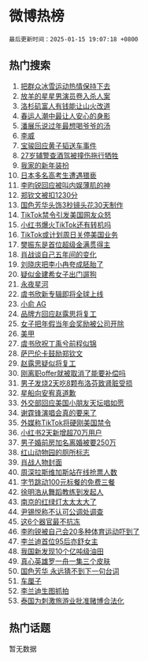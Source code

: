 # 微博热榜

`最后更新时间：2025-01-15 19:07:18 +0800`

## 热门搜索

1. [把群众冰雪运动热情保持下去](https://m.weibo.cn/search?containerid=100103type%3D1%26t%3D10%26q%3D%23%E6%8A%8A%E7%BE%A4%E4%BC%97%E5%86%B0%E9%9B%AA%E8%BF%90%E5%8A%A8%E7%83%AD%E6%83%85%E4%BF%9D%E6%8C%81%E4%B8%8B%E5%8E%BB%23&stream_entry_id=51&isnewpage=1&extparam=seat%3D1%26c_type%3D51%26filter_type%3Drealtimehot%26q%3D%2523%25E6%258A%258A%25E7%25BE%25A4%25E4%25BC%2597%25E5%2586%25B0%25E9%259B%25AA%25E8%25BF%2590%25E5%258A%25A8%25E7%2583%25AD%25E6%2583%2585%25E4%25BF%259D%25E6%258C%2581%25E4%25B8%258B%25E5%258E%25BB%2523%26dgr%3D0%26stream_entry_id%3D51%26pos%3D0%26cate%3D10103%26display_time%3D1736939236%26pre_seqid%3D17369392366450120148447)
1. [放羊的星星男演员卷入杀人案](https://m.weibo.cn/search?containerid=100103type%3D1%26t%3D10%26q%3D%23%E6%94%BE%E7%BE%8A%E7%9A%84%E6%98%9F%E6%98%9F%E7%94%B7%E6%BC%94%E5%91%98%E5%8D%B7%E5%85%A5%E6%9D%80%E4%BA%BA%E6%A1%88%23&stream_entry_id=31&isnewpage=1&extparam=seat%3D1%26flag%3D1%26c_type%3D31%26lcate%3D5001%26cate%3D5001%26pos%3D0%26realpos%3D1%26stream_entry_id%3D31%26dgr%3D0%26q%3D%2523%25E6%2594%25BE%25E7%25BE%258A%25E7%259A%2584%25E6%2598%259F%25E6%2598%259F%25E7%2594%25B7%25E6%25BC%2594%25E5%2591%2598%25E5%258D%25B7%25E5%2585%25A5%25E6%259D%2580%25E4%25BA%25BA%25E6%25A1%2588%2523%26band_rank%3D1%26filter_type%3Drealtimehot%26display_time%3D1736939236%26pre_seqid%3D17369392366450120148447)
1. [洛杉矶富人有钱能让山火改道](https://m.weibo.cn/search?containerid=100103type%3D1%26t%3D10%26q%3D%23%E6%B4%9B%E6%9D%89%E7%9F%B6%E5%AF%8C%E4%BA%BA%E6%9C%89%E9%92%B1%E8%83%BD%E8%AE%A9%E5%B1%B1%E7%81%AB%E6%94%B9%E9%81%93%23&stream_entry_id=31&isnewpage=1&extparam=seat%3D1%26flag%3D2%26c_type%3D31%26lcate%3D5001%26cate%3D5001%26pos%3D1%26realpos%3D2%26stream_entry_id%3D31%26dgr%3D0%26q%3D%2523%25E6%25B4%259B%25E6%259D%2589%25E7%259F%25B6%25E5%25AF%258C%25E4%25BA%25BA%25E6%259C%2589%25E9%2592%25B1%25E8%2583%25BD%25E8%25AE%25A9%25E5%25B1%25B1%25E7%2581%25AB%25E6%2594%25B9%25E9%2581%2593%2523%26band_rank%3D2%26filter_type%3Drealtimehot%26display_time%3D1736939236%26pre_seqid%3D17369392366450120148447)
1. [春运人潮中最让人安心的身影](https://m.weibo.cn/search?containerid=100103type%3D1%26t%3D10%26q%3D%23%E6%98%A5%E8%BF%90%E4%BA%BA%E6%BD%AE%E4%B8%AD%E6%9C%80%E8%AE%A9%E4%BA%BA%E5%AE%89%E5%BF%83%E7%9A%84%E8%BA%AB%E5%BD%B1%23&stream_entry_id=31&isnewpage=1&extparam=seat%3D1%26flag%3D0%26c_type%3D31%26lcate%3D5001%26cate%3D5001%26pos%3D2%26realpos%3D3%26stream_entry_id%3D31%26dgr%3D0%26q%3D%2523%25E6%2598%25A5%25E8%25BF%2590%25E4%25BA%25BA%25E6%25BD%25AE%25E4%25B8%25AD%25E6%259C%2580%25E8%25AE%25A9%25E4%25BA%25BA%25E5%25AE%2589%25E5%25BF%2583%25E7%259A%2584%25E8%25BA%25AB%25E5%25BD%25B1%2523%26band_rank%3D3%26filter_type%3Drealtimehot%26display_time%3D1736939236%26pre_seqid%3D17369392366450120148447)
1. [潘展乐说过年最想喝爷爷的汤](https://m.weibo.cn/search?containerid=100103type%3D1%26t%3D10%26q%3D%23%E6%BD%98%E5%B1%95%E4%B9%90%E8%AF%B4%E8%BF%87%E5%B9%B4%E6%9C%80%E6%83%B3%E5%96%9D%E7%88%B7%E7%88%B7%E7%9A%84%E6%B1%A4%23&stream_entry_id=31&isnewpage=1&extparam=seat%3D1%26filter_type%3Drealtimehot%26c_type%3D31%26lcate%3D5001%26cate%3D5001%26pos%3D3%26q%3D%2523%25E6%25BD%2598%25E5%25B1%2595%25E4%25B9%2590%25E8%25AF%25B4%25E8%25BF%2587%25E5%25B9%25B4%25E6%259C%2580%25E6%2583%25B3%25E5%2596%259D%25E7%2588%25B7%25E7%2588%25B7%25E7%259A%2584%25E6%25B1%25A4%2523%26stream_entry_id%3D31%26dgr%3D0%26adid%3D272763%26band_rank%3D4%26is_ad_pos%3D1%26display_time%3D1736939236%26pre_seqid%3D17369392366450120148447)
1. [李威](https://m.weibo.cn/search?containerid=100103type%3D1%26t%3D10%26q%3D%E6%9D%8E%E5%A8%81&stream_entry_id=31&isnewpage=1&extparam=seat%3D1%26flag%3D1%26c_type%3D31%26lcate%3D5001%26cate%3D5001%26pos%3D4%26realpos%3D4%26stream_entry_id%3D31%26dgr%3D0%26q%3D%25E6%259D%258E%25E5%25A8%2581%26band_rank%3D4%26filter_type%3Drealtimehot%26display_time%3D1736939236%26pre_seqid%3D17369392366450120148447)
1. [宝骏回应黄子韬送车事件](https://m.weibo.cn/search?containerid=100103type%3D1%26t%3D10%26q%3D%23%E5%AE%9D%E9%AA%8F%E5%9B%9E%E5%BA%94%E9%BB%84%E5%AD%90%E9%9F%AC%E9%80%81%E8%BD%A6%E4%BA%8B%E4%BB%B6%23&stream_entry_id=31&isnewpage=1&extparam=seat%3D1%26flag%3D1%26c_type%3D31%26lcate%3D5001%26cate%3D5001%26pos%3D5%26realpos%3D5%26stream_entry_id%3D31%26dgr%3D0%26q%3D%2523%25E5%25AE%259D%25E9%25AA%258F%25E5%259B%259E%25E5%25BA%2594%25E9%25BB%2584%25E5%25AD%2590%25E9%259F%25AC%25E9%2580%2581%25E8%25BD%25A6%25E4%25BA%258B%25E4%25BB%25B6%2523%26band_rank%3D5%26filter_type%3Drealtimehot%26display_time%3D1736939236%26pre_seqid%3D17369392366450120148447)
1. [27岁辅警查酒驾被撞伤拖行牺牲](https://m.weibo.cn/search?containerid=100103type%3D1%26t%3D10%26q%3D%2327%E5%B2%81%E8%BE%85%E8%AD%A6%E6%9F%A5%E9%85%92%E9%A9%BE%E8%A2%AB%E6%92%9E%E4%BC%A4%E6%8B%96%E8%A1%8C%E7%89%BA%E7%89%B2%23&stream_entry_id=31&isnewpage=1&extparam=seat%3D1%26flag%3D0%26c_type%3D31%26lcate%3D5001%26cate%3D5001%26pos%3D6%26realpos%3D6%26stream_entry_id%3D31%26dgr%3D0%26q%3D%252327%25E5%25B2%2581%25E8%25BE%2585%25E8%25AD%25A6%25E6%259F%25A5%25E9%2585%2592%25E9%25A9%25BE%25E8%25A2%25AB%25E6%2592%259E%25E4%25BC%25A4%25E6%258B%2596%25E8%25A1%258C%25E7%2589%25BA%25E7%2589%25B2%2523%26band_rank%3D6%26filter_type%3Drealtimehot%26display_time%3D1736939236%26pre_seqid%3D17369392366450120148447)
1. [我家的新年装扮](https://m.weibo.cn/search?containerid=100103type%3D1%26t%3D10%26q%3D%23%E6%88%91%E5%AE%B6%E7%9A%84%E6%96%B0%E5%B9%B4%E8%A3%85%E6%89%AE%23&stream_entry_id=31&isnewpage=1&extparam=seat%3D1%26filter_type%3Drealtimehot%26c_type%3D31%26lcate%3D5001%26cate%3D5001%26pos%3D7%26q%3D%2523%25E6%2588%2591%25E5%25AE%25B6%25E7%259A%2584%25E6%2596%25B0%25E5%25B9%25B4%25E8%25A3%2585%25E6%2589%25AE%2523%26stream_entry_id%3D31%26dgr%3D0%26adid%3D272735%26band_rank%3D7%26is_ad_pos%3D1%26display_time%3D1736939236%26pre_seqid%3D17369392366450120148447)
1. [日本多名高考生遭遇猥亵](https://m.weibo.cn/search?containerid=100103type%3D1%26t%3D10%26q%3D%23%E6%97%A5%E6%9C%AC%E5%A4%9A%E5%90%8D%E9%AB%98%E8%80%83%E7%94%9F%E9%81%AD%E9%81%87%E7%8C%A5%E4%BA%B5%23&stream_entry_id=31&isnewpage=1&extparam=seat%3D1%26flag%3D0%26c_type%3D31%26lcate%3D5001%26cate%3D5001%26pos%3D8%26realpos%3D7%26stream_entry_id%3D31%26dgr%3D0%26q%3D%2523%25E6%2597%25A5%25E6%259C%25AC%25E5%25A4%259A%25E5%2590%258D%25E9%25AB%2598%25E8%2580%2583%25E7%2594%259F%25E9%2581%25AD%25E9%2581%2587%25E7%258C%25A5%25E4%25BA%25B5%2523%26band_rank%3D7%26filter_type%3Drealtimehot%26display_time%3D1736939236%26pre_seqid%3D17369392366450120148447)
1. [李昀锐回应被叫内娱薄肌的神](https://m.weibo.cn/search?containerid=100103type%3D1%26t%3D10%26q%3D%23%E6%9D%8E%E6%98%80%E9%94%90%E5%9B%9E%E5%BA%94%E8%A2%AB%E5%8F%AB%E5%86%85%E5%A8%B1%E8%96%84%E8%82%8C%E7%9A%84%E7%A5%9E%23&stream_entry_id=31&isnewpage=1&extparam=seat%3D1%26flag%3D1%26c_type%3D31%26lcate%3D5001%26cate%3D5001%26pos%3D9%26realpos%3D8%26stream_entry_id%3D31%26dgr%3D0%26q%3D%2523%25E6%259D%258E%25E6%2598%2580%25E9%2594%2590%25E5%259B%259E%25E5%25BA%2594%25E8%25A2%25AB%25E5%258F%25AB%25E5%2586%2585%25E5%25A8%25B1%25E8%2596%2584%25E8%2582%258C%25E7%259A%2584%25E7%25A5%259E%2523%26band_rank%3D8%26filter_type%3Drealtimehot%26display_time%3D1736939236%26pre_seqid%3D17369392366450120148447)
1. [郑钦文被扣1230分](https://m.weibo.cn/search?containerid=100103type%3D1%26t%3D10%26q%3D%23%E9%83%91%E9%92%A6%E6%96%87%E8%A2%AB%E6%89%A31230%E5%88%86%23&stream_entry_id=31&isnewpage=1&extparam=seat%3D1%26flag%3D2%26c_type%3D31%26lcate%3D5001%26cate%3D5001%26pos%3D10%26realpos%3D9%26stream_entry_id%3D31%26dgr%3D0%26q%3D%2523%25E9%2583%2591%25E9%2592%25A6%25E6%2596%2587%25E8%25A2%25AB%25E6%2589%25A31230%25E5%2588%2586%2523%26band_rank%3D9%26filter_type%3Drealtimehot%26display_time%3D1736939236%26pre_seqid%3D17369392366450120148447)
1. [国色芳华头饰3秒镜头花30天制作](https://m.weibo.cn/search?containerid=100103type%3D1%26t%3D10%26q%3D%23%E5%9B%BD%E8%89%B2%E8%8A%B3%E5%8D%8E%E5%A4%B4%E9%A5%B03%E7%A7%92%E9%95%9C%E5%A4%B4%E8%8A%B130%E5%A4%A9%E5%88%B6%E4%BD%9C%23&stream_entry_id=31&isnewpage=1&extparam=seat%3D1%26flag%3D0%26c_type%3D31%26lcate%3D5001%26cate%3D5001%26pos%3D11%26realpos%3D10%26stream_entry_id%3D31%26dgr%3D0%26q%3D%2523%25E5%259B%25BD%25E8%2589%25B2%25E8%258A%25B3%25E5%258D%258E%25E5%25A4%25B4%25E9%25A5%25B03%25E7%25A7%2592%25E9%2595%259C%25E5%25A4%25B4%25E8%258A%25B130%25E5%25A4%25A9%25E5%2588%25B6%25E4%25BD%259C%2523%26band_rank%3D10%26filter_type%3Drealtimehot%26display_time%3D1736939236%26pre_seqid%3D17369392366450120148447)
1. [TikTok禁令引发美国网友众怒](https://m.weibo.cn/search?containerid=100103type%3D1%26t%3D10%26q%3D%23TikTok%E7%A6%81%E4%BB%A4%E5%BC%95%E5%8F%91%E7%BE%8E%E5%9B%BD%E7%BD%91%E5%8F%8B%E4%BC%97%E6%80%92%23&stream_entry_id=31&isnewpage=1&extparam=seat%3D1%26flag%3D2%26c_type%3D31%26lcate%3D5001%26cate%3D5001%26pos%3D12%26realpos%3D11%26stream_entry_id%3D31%26dgr%3D0%26q%3D%2523TikTok%25E7%25A6%2581%25E4%25BB%25A4%25E5%25BC%2595%25E5%258F%2591%25E7%25BE%258E%25E5%259B%25BD%25E7%25BD%2591%25E5%258F%258B%25E4%25BC%2597%25E6%2580%2592%2523%26band_rank%3D11%26filter_type%3Drealtimehot%26display_time%3D1736939236%26pre_seqid%3D17369392366450120148447)
1. [小红书爆火TikTok还有转机吗](https://m.weibo.cn/search?containerid=100103type%3D1%26t%3D10%26q%3D%23%E5%B0%8F%E7%BA%A2%E4%B9%A6%E7%88%86%E7%81%ABTikTok%E8%BF%98%E6%9C%89%E8%BD%AC%E6%9C%BA%E5%90%97%23&stream_entry_id=31&isnewpage=1&extparam=seat%3D1%26flag%3D0%26c_type%3D31%26lcate%3D5001%26cate%3D5001%26pos%3D13%26realpos%3D12%26stream_entry_id%3D31%26dgr%3D0%26q%3D%2523%25E5%25B0%258F%25E7%25BA%25A2%25E4%25B9%25A6%25E7%2588%2586%25E7%2581%25ABTikTok%25E8%25BF%2598%25E6%259C%2589%25E8%25BD%25AC%25E6%259C%25BA%25E5%2590%2597%2523%26band_rank%3D12%26filter_type%3Drealtimehot%26display_time%3D1736939236%26pre_seqid%3D17369392366450120148447)
1. [TikTok或计划周日关停美国业务](https://m.weibo.cn/search?containerid=100103type%3D1%26t%3D10%26q%3D%23TikTok%E6%88%96%E8%AE%A1%E5%88%92%E5%91%A8%E6%97%A5%E5%85%B3%E5%81%9C%E7%BE%8E%E5%9B%BD%E4%B8%9A%E5%8A%A1%23&stream_entry_id=31&isnewpage=1&extparam=seat%3D1%26flag%3D0%26c_type%3D31%26lcate%3D5001%26cate%3D5001%26pos%3D14%26realpos%3D13%26stream_entry_id%3D31%26dgr%3D0%26q%3D%2523TikTok%25E6%2588%2596%25E8%25AE%25A1%25E5%2588%2592%25E5%2591%25A8%25E6%2597%25A5%25E5%2585%25B3%25E5%2581%259C%25E7%25BE%258E%25E5%259B%25BD%25E4%25B8%259A%25E5%258A%25A1%2523%26band_rank%3D13%26filter_type%3Drealtimehot%26display_time%3D1736939236%26pre_seqid%3D17369392366450120148447)
1. [樊振东是首位超级金满贯得主](https://m.weibo.cn/search?containerid=100103type%3D1%26t%3D10%26q%3D%23%E6%A8%8A%E6%8C%AF%E4%B8%9C%E6%98%AF%E9%A6%96%E4%BD%8D%E8%B6%85%E7%BA%A7%E9%87%91%E6%BB%A1%E8%B4%AF%E5%BE%97%E4%B8%BB%23&stream_entry_id=31&isnewpage=1&extparam=seat%3D1%26flag%3D0%26c_type%3D31%26lcate%3D5001%26cate%3D5001%26pos%3D15%26realpos%3D14%26stream_entry_id%3D31%26dgr%3D0%26q%3D%2523%25E6%25A8%258A%25E6%258C%25AF%25E4%25B8%259C%25E6%2598%25AF%25E9%25A6%2596%25E4%25BD%258D%25E8%25B6%2585%25E7%25BA%25A7%25E9%2587%2591%25E6%25BB%25A1%25E8%25B4%25AF%25E5%25BE%2597%25E4%25B8%25BB%2523%26band_rank%3D14%26filter_type%3Drealtimehot%26display_time%3D1736939236%26pre_seqid%3D17369392366450120148447)
1. [肖战谈自己五年间的变化](https://m.weibo.cn/search?containerid=100103type%3D1%26t%3D10%26q%3D%23%E8%82%96%E6%88%98%E8%B0%88%E8%87%AA%E5%B7%B1%E4%BA%94%E5%B9%B4%E9%97%B4%E7%9A%84%E5%8F%98%E5%8C%96%23&stream_entry_id=31&isnewpage=1&extparam=seat%3D1%26flag%3D1%26c_type%3D31%26lcate%3D5001%26cate%3D5001%26pos%3D16%26realpos%3D15%26stream_entry_id%3D31%26dgr%3D0%26q%3D%2523%25E8%2582%2596%25E6%2588%2598%25E8%25B0%2588%25E8%2587%25AA%25E5%25B7%25B1%25E4%25BA%2594%25E5%25B9%25B4%25E9%2597%25B4%25E7%259A%2584%25E5%258F%2598%25E5%258C%2596%2523%26band_rank%3D15%26filter_type%3Drealtimehot%26display_time%3D1736939236%26pre_seqid%3D17369392366450120148447)
1. [刘晓庆把李小冉夸成胚胎了](https://m.weibo.cn/search?containerid=100103type%3D1%26t%3D10%26q%3D%23%E5%88%98%E6%99%93%E5%BA%86%E6%8A%8A%E6%9D%8E%E5%B0%8F%E5%86%89%E5%A4%B8%E6%88%90%E8%83%9A%E8%83%8E%E4%BA%86%23&stream_entry_id=31&isnewpage=1&extparam=seat%3D1%26flag%3D0%26c_type%3D31%26lcate%3D5001%26cate%3D5001%26pos%3D17%26realpos%3D16%26stream_entry_id%3D31%26dgr%3D0%26q%3D%2523%25E5%2588%2598%25E6%2599%2593%25E5%25BA%2586%25E6%258A%258A%25E6%259D%258E%25E5%25B0%258F%25E5%2586%2589%25E5%25A4%25B8%25E6%2588%2590%25E8%2583%259A%25E8%2583%258E%25E4%25BA%2586%2523%26band_rank%3D16%26filter_type%3Drealtimehot%26display_time%3D1736939236%26pre_seqid%3D17369392366450120148447)
1. [疑似金建希女子出门遛狗](https://m.weibo.cn/search?containerid=100103type%3D1%26t%3D10%26q%3D%23%E7%96%91%E4%BC%BC%E9%87%91%E5%BB%BA%E5%B8%8C%E5%A5%B3%E5%AD%90%E5%87%BA%E9%97%A8%E9%81%9B%E7%8B%97%23&stream_entry_id=31&isnewpage=1&extparam=seat%3D1%26flag%3D0%26c_type%3D31%26lcate%3D5001%26cate%3D5001%26pos%3D18%26realpos%3D17%26stream_entry_id%3D31%26dgr%3D0%26q%3D%2523%25E7%2596%2591%25E4%25BC%25BC%25E9%2587%2591%25E5%25BB%25BA%25E5%25B8%258C%25E5%25A5%25B3%25E5%25AD%2590%25E5%2587%25BA%25E9%2597%25A8%25E9%2581%259B%25E7%258B%2597%2523%26band_rank%3D17%26filter_type%3Drealtimehot%26display_time%3D1736939236%26pre_seqid%3D17369392366450120148447)
1. [永夜星河](https://m.weibo.cn/search?containerid=100103type%3D1%26t%3D10%26q%3D%E6%B0%B8%E5%A4%9C%E6%98%9F%E6%B2%B3&stream_entry_id=31&isnewpage=1&extparam=seat%3D1%26flag%3D0%26c_type%3D31%26lcate%3D5001%26cate%3D5001%26pos%3D19%26realpos%3D18%26stream_entry_id%3D31%26dgr%3D0%26q%3D%25E6%25B0%25B8%25E5%25A4%259C%25E6%2598%259F%25E6%25B2%25B3%26band_rank%3D18%26filter_type%3Drealtimehot%26display_time%3D1736939236%26pre_seqid%3D17369392366450120148447)
1. [虞书欣新专辑即将全球上线](https://m.weibo.cn/search?containerid=100103type%3D1%26t%3D10%26q%3D%E8%99%9E%E4%B9%A6%E6%AC%A3%E6%96%B0%E4%B8%93%E8%BE%91%E5%8D%B3%E5%B0%86%E5%85%A8%E7%90%83%E4%B8%8A%E7%BA%BF&stream_entry_id=31&isnewpage=1&extparam=seat%3D1%26flag%3D1%26c_type%3D31%26lcate%3D5001%26cate%3D5001%26pos%3D20%26realpos%3D19%26stream_entry_id%3D31%26dgr%3D0%26q%3D%25E8%2599%259E%25E4%25B9%25A6%25E6%25AC%25A3%25E6%2596%25B0%25E4%25B8%2593%25E8%25BE%2591%25E5%258D%25B3%25E5%25B0%2586%25E5%2585%25A8%25E7%2590%2583%25E4%25B8%258A%25E7%25BA%25BF%26band_rank%3D19%26filter_type%3Drealtimehot%26display_time%3D1736939236%26pre_seqid%3D17369392366450120148447)
1. [小俞 AG](https://m.weibo.cn/search?containerid=100103type%3D1%26t%3D10%26q%3D%E5%B0%8F%E4%BF%9E+AG&stream_entry_id=31&isnewpage=1&extparam=seat%3D1%26flag%3D1%26c_type%3D31%26lcate%3D5001%26cate%3D5001%26pos%3D21%26realpos%3D20%26stream_entry_id%3D31%26dgr%3D0%26q%3D%25E5%25B0%258F%25E4%25BF%259E%2520AG%26band_rank%3D20%26filter_type%3Drealtimehot%26display_time%3D1736939236%26pre_seqid%3D17369392366450120148447)
1. [品牌方回应赵露思将复工](https://m.weibo.cn/search?containerid=100103type%3D1%26t%3D10%26q%3D%23%E5%93%81%E7%89%8C%E6%96%B9%E5%9B%9E%E5%BA%94%E8%B5%B5%E9%9C%B2%E6%80%9D%E5%B0%86%E5%A4%8D%E5%B7%A5%23&stream_entry_id=31&isnewpage=1&extparam=seat%3D1%26flag%3D2%26c_type%3D31%26lcate%3D5001%26cate%3D5001%26pos%3D22%26realpos%3D21%26stream_entry_id%3D31%26dgr%3D0%26q%3D%2523%25E5%2593%2581%25E7%2589%258C%25E6%2596%25B9%25E5%259B%259E%25E5%25BA%2594%25E8%25B5%25B5%25E9%259C%25B2%25E6%2580%259D%25E5%25B0%2586%25E5%25A4%258D%25E5%25B7%25A5%2523%26band_rank%3D21%26filter_type%3Drealtimehot%26display_time%3D1736939236%26pre_seqid%3D17369392366450120148447)
1. [女子把年假当年会奖励被公司开除](https://m.weibo.cn/search?containerid=100103type%3D1%26t%3D10%26q%3D%23%E5%A5%B3%E5%AD%90%E6%8A%8A%E5%B9%B4%E5%81%87%E5%BD%93%E5%B9%B4%E4%BC%9A%E5%A5%96%E5%8A%B1%E8%A2%AB%E5%85%AC%E5%8F%B8%E5%BC%80%E9%99%A4%23&stream_entry_id=31&isnewpage=1&extparam=seat%3D1%26flag%3D0%26c_type%3D31%26lcate%3D5001%26cate%3D5001%26pos%3D23%26realpos%3D22%26stream_entry_id%3D31%26dgr%3D0%26q%3D%2523%25E5%25A5%25B3%25E5%25AD%2590%25E6%258A%258A%25E5%25B9%25B4%25E5%2581%2587%25E5%25BD%2593%25E5%25B9%25B4%25E4%25BC%259A%25E5%25A5%2596%25E5%258A%25B1%25E8%25A2%25AB%25E5%2585%25AC%25E5%258F%25B8%25E5%25BC%2580%25E9%2599%25A4%2523%26band_rank%3D22%26filter_type%3Drealtimehot%26display_time%3D1736939236%26pre_seqid%3D17369392366450120148447)
1. [美甲](https://m.weibo.cn/search?containerid=100103type%3D1%26t%3D10%26q%3D%E7%BE%8E%E7%94%B2&stream_entry_id=31&isnewpage=1&extparam=seat%3D1%26flag%3D2%26c_type%3D31%26lcate%3D5001%26cate%3D5001%26pos%3D24%26realpos%3D23%26stream_entry_id%3D31%26dgr%3D0%26q%3D%25E7%25BE%258E%25E7%2594%25B2%26band_rank%3D23%26filter_type%3Drealtimehot%26display_time%3D1736939236%26pre_seqid%3D17369392366450120148447)
1. [虞书欣祝丁禹兮前程似锦](https://m.weibo.cn/search?containerid=100103type%3D1%26t%3D10%26q%3D%23%E8%99%9E%E4%B9%A6%E6%AC%A3%E7%A5%9D%E4%B8%81%E7%A6%B9%E5%85%AE%E5%89%8D%E7%A8%8B%E4%BC%BC%E9%94%A6%23&stream_entry_id=31&isnewpage=1&extparam=seat%3D1%26flag%3D0%26c_type%3D31%26lcate%3D5001%26cate%3D5001%26pos%3D25%26realpos%3D24%26stream_entry_id%3D31%26dgr%3D0%26q%3D%2523%25E8%2599%259E%25E4%25B9%25A6%25E6%25AC%25A3%25E7%25A5%259D%25E4%25B8%2581%25E7%25A6%25B9%25E5%2585%25AE%25E5%2589%258D%25E7%25A8%258B%25E4%25BC%25BC%25E9%2594%25A6%2523%26band_rank%3D24%26filter_type%3Drealtimehot%26display_time%3D1736939236%26pre_seqid%3D17369392366450120148447)
1. [萨巴伦卡鼓励郑钦文](https://m.weibo.cn/search?containerid=100103type%3D1%26t%3D10%26q%3D%23%E8%90%A8%E5%B7%B4%E4%BC%A6%E5%8D%A1%E9%BC%93%E5%8A%B1%E9%83%91%E9%92%A6%E6%96%87%23&stream_entry_id=31&isnewpage=1&extparam=seat%3D1%26flag%3D1%26c_type%3D31%26lcate%3D5001%26cate%3D5001%26pos%3D26%26realpos%3D25%26stream_entry_id%3D31%26dgr%3D0%26q%3D%2523%25E8%2590%25A8%25E5%25B7%25B4%25E4%25BC%25A6%25E5%258D%25A1%25E9%25BC%2593%25E5%258A%25B1%25E9%2583%2591%25E9%2592%25A6%25E6%2596%2587%2523%26band_rank%3D25%26filter_type%3Drealtimehot%26display_time%3D1736939236%26pre_seqid%3D17369392366450120148447)
1. [赵露思疑似将复工](https://m.weibo.cn/search?containerid=100103type%3D1%26t%3D10%26q%3D%23%E8%B5%B5%E9%9C%B2%E6%80%9D%E7%96%91%E4%BC%BC%E5%B0%86%E5%A4%8D%E5%B7%A5%23&stream_entry_id=31&isnewpage=1&extparam=seat%3D1%26flag%3D0%26c_type%3D31%26lcate%3D5001%26cate%3D5001%26pos%3D27%26realpos%3D26%26stream_entry_id%3D31%26dgr%3D0%26q%3D%2523%25E8%25B5%25B5%25E9%259C%25B2%25E6%2580%259D%25E7%2596%2591%25E4%25BC%25BC%25E5%25B0%2586%25E5%25A4%258D%25E5%25B7%25A5%2523%26band_rank%3D26%26filter_type%3Drealtimehot%26display_time%3D1736939236%26pre_seqid%3D17369392366450120148447)
1. [刚离职offer就被取消了能要补偿吗](https://m.weibo.cn/search?containerid=100103type%3D1%26t%3D10%26q%3D%23%E5%88%9A%E7%A6%BB%E8%81%8Coffer%E5%B0%B1%E8%A2%AB%E5%8F%96%E6%B6%88%E4%BA%86%E8%83%BD%E8%A6%81%E8%A1%A5%E5%81%BF%E5%90%97%23&stream_entry_id=31&isnewpage=1&extparam=seat%3D1%26flag%3D1%26c_type%3D31%26lcate%3D5001%26cate%3D5001%26pos%3D28%26realpos%3D27%26stream_entry_id%3D31%26dgr%3D0%26q%3D%2523%25E5%2588%259A%25E7%25A6%25BB%25E8%2581%258Coffer%25E5%25B0%25B1%25E8%25A2%25AB%25E5%258F%2596%25E6%25B6%2588%25E4%25BA%2586%25E8%2583%25BD%25E8%25A6%2581%25E8%25A1%25A5%25E5%2581%25BF%25E5%2590%2597%2523%26band_rank%3D27%26filter_type%3Drealtimehot%26display_time%3D1736939236%26pre_seqid%3D17369392366450120148447)
1. [男子发烧2天吃8颗布洛芬致肾脏受损](https://m.weibo.cn/search?containerid=100103type%3D1%26t%3D10%26q%3D%23%E7%94%B7%E5%AD%90%E5%8F%91%E7%83%A72%E5%A4%A9%E5%90%838%E9%A2%97%E5%B8%83%E6%B4%9B%E8%8A%AC%E8%87%B4%E8%82%BE%E8%84%8F%E5%8F%97%E6%8D%9F%23&stream_entry_id=31&isnewpage=1&extparam=seat%3D1%26flag%3D1%26c_type%3D31%26lcate%3D5001%26cate%3D5001%26pos%3D29%26realpos%3D28%26stream_entry_id%3D31%26dgr%3D0%26q%3D%2523%25E7%2594%25B7%25E5%25AD%2590%25E5%258F%2591%25E7%2583%25A72%25E5%25A4%25A9%25E5%2590%25838%25E9%25A2%2597%25E5%25B8%2583%25E6%25B4%259B%25E8%258A%25AC%25E8%2587%25B4%25E8%2582%25BE%25E8%2584%258F%25E5%258F%2597%25E6%258D%259F%2523%26band_rank%3D28%26filter_type%3Drealtimehot%26display_time%3D1736939236%26pre_seqid%3D17369392366450120148447)
1. [星船向安宥真道歉](https://m.weibo.cn/search?containerid=100103type%3D1%26t%3D10%26q%3D%23%E6%98%9F%E8%88%B9%E5%90%91%E5%AE%89%E5%AE%A5%E7%9C%9F%E9%81%93%E6%AD%89%23&stream_entry_id=31&isnewpage=1&extparam=seat%3D1%26flag%3D0%26c_type%3D31%26lcate%3D5001%26cate%3D5001%26pos%3D30%26realpos%3D29%26stream_entry_id%3D31%26dgr%3D0%26q%3D%2523%25E6%2598%259F%25E8%2588%25B9%25E5%2590%2591%25E5%25AE%2589%25E5%25AE%25A5%25E7%259C%259F%25E9%2581%2593%25E6%25AD%2589%2523%26band_rank%3D29%26filter_type%3Drealtimehot%26display_time%3D1736939236%26pre_seqid%3D17369392366450120148447)
1. [外交部回应美国小朋友天坛唱如愿](https://m.weibo.cn/search?containerid=100103type%3D1%26t%3D10%26q%3D%23%E5%A4%96%E4%BA%A4%E9%83%A8%E5%9B%9E%E5%BA%94%E7%BE%8E%E5%9B%BD%E5%B0%8F%E6%9C%8B%E5%8F%8B%E5%A4%A9%E5%9D%9B%E5%94%B1%E5%A6%82%E6%84%BF%23&stream_entry_id=31&isnewpage=1&extparam=seat%3D1%26flag%3D1%26c_type%3D31%26lcate%3D5001%26cate%3D5001%26pos%3D31%26realpos%3D30%26stream_entry_id%3D31%26dgr%3D0%26q%3D%2523%25E5%25A4%2596%25E4%25BA%25A4%25E9%2583%25A8%25E5%259B%259E%25E5%25BA%2594%25E7%25BE%258E%25E5%259B%25BD%25E5%25B0%258F%25E6%259C%258B%25E5%258F%258B%25E5%25A4%25A9%25E5%259D%259B%25E5%2594%25B1%25E5%25A6%2582%25E6%2584%25BF%2523%26band_rank%3D30%26filter_type%3Drealtimehot%26display_time%3D1736939236%26pre_seqid%3D17369392366450120148447)
1. [谢霆锋演唱会真的要来了](https://m.weibo.cn/search?containerid=100103type%3D1%26t%3D10%26q%3D%23%E8%B0%A2%E9%9C%86%E9%94%8B%E6%BC%94%E5%94%B1%E4%BC%9A%E7%9C%9F%E7%9A%84%E8%A6%81%E6%9D%A5%E4%BA%86%23&stream_entry_id=31&isnewpage=1&extparam=seat%3D1%26flag%3D1%26c_type%3D31%26lcate%3D5001%26cate%3D5001%26pos%3D32%26realpos%3D31%26stream_entry_id%3D31%26dgr%3D0%26q%3D%2523%25E8%25B0%25A2%25E9%259C%2586%25E9%2594%258B%25E6%25BC%2594%25E5%2594%25B1%25E4%25BC%259A%25E7%259C%259F%25E7%259A%2584%25E8%25A6%2581%25E6%259D%25A5%25E4%25BA%2586%2523%26band_rank%3D31%26filter_type%3Drealtimehot%26display_time%3D1736939236%26pre_seqid%3D17369392366450120148447)
1. [外媒称TikTok将硬刚美国禁令](https://m.weibo.cn/search?containerid=100103type%3D1%26t%3D10%26q%3D%23%E5%A4%96%E5%AA%92%E7%A7%B0TikTok%E5%B0%86%E7%A1%AC%E5%88%9A%E7%BE%8E%E5%9B%BD%E7%A6%81%E4%BB%A4%23&stream_entry_id=31&isnewpage=1&extparam=seat%3D1%26flag%3D1%26c_type%3D31%26lcate%3D5001%26cate%3D5001%26pos%3D33%26realpos%3D32%26stream_entry_id%3D31%26dgr%3D0%26q%3D%2523%25E5%25A4%2596%25E5%25AA%2592%25E7%25A7%25B0TikTok%25E5%25B0%2586%25E7%25A1%25AC%25E5%2588%259A%25E7%25BE%258E%25E5%259B%25BD%25E7%25A6%2581%25E4%25BB%25A4%2523%26band_rank%3D32%26filter_type%3Drealtimehot%26display_time%3D1736939236%26pre_seqid%3D17369392366450120148447)
1. [小红书2天新增超70万用户](https://m.weibo.cn/search?containerid=100103type%3D1%26t%3D10%26q%3D%23%E5%B0%8F%E7%BA%A2%E4%B9%A62%E5%A4%A9%E6%96%B0%E5%A2%9E%E8%B6%8570%E4%B8%87%E7%94%A8%E6%88%B7%23&stream_entry_id=31&isnewpage=1&extparam=seat%3D1%26flag%3D1%26c_type%3D31%26lcate%3D5001%26cate%3D5001%26pos%3D34%26realpos%3D33%26stream_entry_id%3D31%26dgr%3D0%26q%3D%2523%25E5%25B0%258F%25E7%25BA%25A2%25E4%25B9%25A62%25E5%25A4%25A9%25E6%2596%25B0%25E5%25A2%259E%25E8%25B6%258570%25E4%25B8%2587%25E7%2594%25A8%25E6%2588%25B7%2523%26band_rank%3D33%26filter_type%3Drealtimehot%26display_time%3D1736939236%26pre_seqid%3D17369392366450120148447)
1. [男子婚前房加名离婚被要250万](https://m.weibo.cn/search?containerid=100103type%3D1%26t%3D10%26q%3D%23%E7%94%B7%E5%AD%90%E5%A9%9A%E5%89%8D%E6%88%BF%E5%8A%A0%E5%90%8D%E7%A6%BB%E5%A9%9A%E8%A2%AB%E8%A6%81250%E4%B8%87%23&stream_entry_id=31&isnewpage=1&extparam=seat%3D1%26flag%3D1%26c_type%3D31%26lcate%3D5001%26cate%3D5001%26pos%3D35%26realpos%3D34%26stream_entry_id%3D31%26dgr%3D0%26q%3D%2523%25E7%2594%25B7%25E5%25AD%2590%25E5%25A9%259A%25E5%2589%258D%25E6%2588%25BF%25E5%258A%25A0%25E5%2590%258D%25E7%25A6%25BB%25E5%25A9%259A%25E8%25A2%25AB%25E8%25A6%2581250%25E4%25B8%2587%2523%26band_rank%3D34%26filter_type%3Drealtimehot%26display_time%3D1736939236%26pre_seqid%3D17369392366450120148447)
1. [红山动物园的厕所标志](https://m.weibo.cn/search?containerid=100103type%3D1%26t%3D10%26q%3D%E7%BA%A2%E5%B1%B1%E5%8A%A8%E7%89%A9%E5%9B%AD%E7%9A%84%E5%8E%95%E6%89%80%E6%A0%87%E5%BF%97&stream_entry_id=31&isnewpage=1&extparam=seat%3D1%26flag%3D1%26c_type%3D31%26lcate%3D5001%26cate%3D5001%26pos%3D36%26realpos%3D35%26stream_entry_id%3D31%26dgr%3D0%26q%3D%25E7%25BA%25A2%25E5%25B1%25B1%25E5%258A%25A8%25E7%2589%25A9%25E5%259B%25AD%25E7%259A%2584%25E5%258E%2595%25E6%2589%2580%25E6%25A0%2587%25E5%25BF%2597%26band_rank%3D35%26filter_type%3Drealtimehot%26display_time%3D1736939236%26pre_seqid%3D17369392366450120148447)
1. [肖战人物封面](https://m.weibo.cn/search?containerid=100103type%3D1%26t%3D10%26q%3D%23%E8%82%96%E6%88%98%E4%BA%BA%E7%89%A9%E5%B0%81%E9%9D%A2%23&stream_entry_id=31&isnewpage=1&extparam=seat%3D1%26flag%3D0%26c_type%3D31%26lcate%3D5001%26cate%3D5001%26pos%3D37%26realpos%3D36%26stream_entry_id%3D31%26dgr%3D0%26q%3D%2523%25E8%2582%2596%25E6%2588%2598%25E4%25BA%25BA%25E7%2589%25A9%25E5%25B0%2581%25E9%259D%25A2%2523%26band_rank%3D36%26filter_type%3Drealtimehot%26display_time%3D1736939236%26pre_seqid%3D17369392366450120148447)
1. [周深拉斯维加斯站在线抢票人数](https://m.weibo.cn/search?containerid=100103type%3D1%26t%3D10%26q%3D%E5%91%A8%E6%B7%B1%E6%8B%89%E6%96%AF%E7%BB%B4%E5%8A%A0%E6%96%AF%E7%AB%99%E5%9C%A8%E7%BA%BF%E6%8A%A2%E7%A5%A8%E4%BA%BA%E6%95%B0&stream_entry_id=31&isnewpage=1&extparam=seat%3D1%26flag%3D1%26c_type%3D31%26lcate%3D5001%26cate%3D5001%26pos%3D38%26realpos%3D37%26stream_entry_id%3D31%26dgr%3D0%26q%3D%25E5%2591%25A8%25E6%25B7%25B1%25E6%258B%2589%25E6%2596%25AF%25E7%25BB%25B4%25E5%258A%25A0%25E6%2596%25AF%25E7%25AB%2599%25E5%259C%25A8%25E7%25BA%25BF%25E6%258A%25A2%25E7%25A5%25A8%25E4%25BA%25BA%25E6%2595%25B0%26band_rank%3D37%26filter_type%3Drealtimehot%26display_time%3D1736939236%26pre_seqid%3D17369392366450120148447)
1. [字节跳动100元标餐的免费三餐](https://m.weibo.cn/search?containerid=100103type%3D1%26t%3D10%26q%3D%E5%AD%97%E8%8A%82%E8%B7%B3%E5%8A%A8100%E5%85%83%E6%A0%87%E9%A4%90%E7%9A%84%E5%85%8D%E8%B4%B9%E4%B8%89%E9%A4%90&stream_entry_id=31&isnewpage=1&extparam=seat%3D1%26flag%3D0%26c_type%3D31%26lcate%3D5001%26cate%3D5001%26pos%3D39%26realpos%3D38%26stream_entry_id%3D31%26dgr%3D0%26q%3D%25E5%25AD%2597%25E8%258A%2582%25E8%25B7%25B3%25E5%258A%25A8100%25E5%2585%2583%25E6%25A0%2587%25E9%25A4%2590%25E7%259A%2584%25E5%2585%258D%25E8%25B4%25B9%25E4%25B8%2589%25E9%25A4%2590%26band_rank%3D38%26filter_type%3Drealtimehot%26display_time%3D1736939236%26pre_seqid%3D17369392366450120148447)
1. [徐明浩从舞蹈教练到发起人](https://m.weibo.cn/search?containerid=100103type%3D1%26t%3D10%26q%3D%E5%BE%90%E6%98%8E%E6%B5%A9%E4%BB%8E%E8%88%9E%E8%B9%88%E6%95%99%E7%BB%83%E5%88%B0%E5%8F%91%E8%B5%B7%E4%BA%BA&stream_entry_id=31&isnewpage=1&extparam=seat%3D1%26flag%3D1%26c_type%3D31%26lcate%3D5001%26cate%3D5001%26pos%3D40%26realpos%3D39%26stream_entry_id%3D31%26dgr%3D0%26q%3D%25E5%25BE%2590%25E6%2598%258E%25E6%25B5%25A9%25E4%25BB%258E%25E8%2588%259E%25E8%25B9%2588%25E6%2595%2599%25E7%25BB%2583%25E5%2588%25B0%25E5%258F%2591%25E8%25B5%25B7%25E4%25BA%25BA%26band_rank%3D39%26filter_type%3Drealtimehot%26display_time%3D1736939236%26pre_seqid%3D17369392366450120148447)
1. [南京的红绿灯太太太大了](https://m.weibo.cn/search?containerid=100103type%3D1%26t%3D10%26q%3D%23%E5%8D%97%E4%BA%AC%E7%9A%84%E7%BA%A2%E7%BB%BF%E7%81%AF%E5%A4%AA%E5%A4%AA%E5%A4%AA%E5%A4%A7%E4%BA%86%23&stream_entry_id=31&isnewpage=1&extparam=seat%3D1%26flag%3D0%26c_type%3D31%26lcate%3D5001%26cate%3D5001%26pos%3D41%26realpos%3D40%26stream_entry_id%3D31%26dgr%3D0%26q%3D%2523%25E5%258D%2597%25E4%25BA%25AC%25E7%259A%2584%25E7%25BA%25A2%25E7%25BB%25BF%25E7%2581%25AF%25E5%25A4%25AA%25E5%25A4%25AA%25E5%25A4%25AA%25E5%25A4%25A7%25E4%25BA%2586%2523%26band_rank%3D40%26filter_type%3Drealtimehot%26display_time%3D1736939236%26pre_seqid%3D17369392366450120148447)
1. [尹锡悦称不认可公调处调查](https://m.weibo.cn/search?containerid=100103type%3D1%26t%3D10%26q%3D%23%E5%B0%B9%E9%94%A1%E6%82%A6%E7%A7%B0%E4%B8%8D%E8%AE%A4%E5%8F%AF%E5%85%AC%E8%B0%83%E5%A4%84%E8%B0%83%E6%9F%A5%23&stream_entry_id=31&isnewpage=1&extparam=seat%3D1%26flag%3D0%26c_type%3D31%26lcate%3D5001%26cate%3D5001%26pos%3D42%26realpos%3D41%26stream_entry_id%3D31%26dgr%3D0%26q%3D%2523%25E5%25B0%25B9%25E9%2594%25A1%25E6%2582%25A6%25E7%25A7%25B0%25E4%25B8%258D%25E8%25AE%25A4%25E5%258F%25AF%25E5%2585%25AC%25E8%25B0%2583%25E5%25A4%2584%25E8%25B0%2583%25E6%259F%25A5%2523%26band_rank%3D41%26filter_type%3Drealtimehot%26display_time%3D1736939236%26pre_seqid%3D17369392366450120148447)
1. [这6个器官最不抗冻](https://m.weibo.cn/search?containerid=100103type%3D1%26t%3D10%26q%3D%23%E8%BF%996%E4%B8%AA%E5%99%A8%E5%AE%98%E6%9C%80%E4%B8%8D%E6%8A%97%E5%86%BB%23&stream_entry_id=31&isnewpage=1&extparam=seat%3D1%26flag%3D1%26c_type%3D31%26lcate%3D5001%26cate%3D5001%26pos%3D43%26realpos%3D42%26stream_entry_id%3D31%26dgr%3D0%26q%3D%2523%25E8%25BF%25996%25E4%25B8%25AA%25E5%2599%25A8%25E5%25AE%2598%25E6%259C%2580%25E4%25B8%258D%25E6%258A%2597%25E5%2586%25BB%2523%26band_rank%3D42%26filter_type%3Drealtimehot%26display_time%3D1736939236%26pre_seqid%3D17369392366450120148447)
1. [李昀锐被自己会20多种体育运动吓到了](https://m.weibo.cn/search?containerid=100103type%3D1%26t%3D10%26q%3D%23%E6%9D%8E%E6%98%80%E9%94%90%E8%A2%AB%E8%87%AA%E5%B7%B1%E4%BC%9A20%E5%A4%9A%E7%A7%8D%E4%BD%93%E8%82%B2%E8%BF%90%E5%8A%A8%E5%90%93%E5%88%B0%E4%BA%86%23&stream_entry_id=31&isnewpage=1&extparam=seat%3D1%26flag%3D1%26c_type%3D31%26lcate%3D5001%26cate%3D5001%26pos%3D44%26realpos%3D43%26stream_entry_id%3D31%26dgr%3D0%26q%3D%2523%25E6%259D%258E%25E6%2598%2580%25E9%2594%2590%25E8%25A2%25AB%25E8%2587%25AA%25E5%25B7%25B1%25E4%25BC%259A20%25E5%25A4%259A%25E7%25A7%258D%25E4%25BD%2593%25E8%2582%25B2%25E8%25BF%2590%25E5%258A%25A8%25E5%2590%2593%25E5%2588%25B0%25E4%25BA%2586%2523%26band_rank%3D43%26filter_type%3Drealtimehot%26display_time%3D1736939236%26pre_seqid%3D17369392366450120148447)
1. [李兰迪首位95后亦舒女主](https://m.weibo.cn/search?containerid=100103type%3D1%26t%3D10%26q%3D%E6%9D%8E%E5%85%B0%E8%BF%AA%E9%A6%96%E4%BD%8D95%E5%90%8E%E4%BA%A6%E8%88%92%E5%A5%B3%E4%B8%BB&stream_entry_id=31&isnewpage=1&extparam=seat%3D1%26flag%3D0%26c_type%3D31%26lcate%3D5001%26cate%3D5001%26pos%3D45%26realpos%3D44%26stream_entry_id%3D31%26dgr%3D0%26q%3D%25E6%259D%258E%25E5%2585%25B0%25E8%25BF%25AA%25E9%25A6%2596%25E4%25BD%258D95%25E5%2590%258E%25E4%25BA%25A6%25E8%2588%2592%25E5%25A5%25B3%25E4%25B8%25BB%26band_rank%3D44%26filter_type%3Drealtimehot%26display_time%3D1736939236%26pre_seqid%3D17369392366450120148447)
1. [我国新发现10个亿吨级油田](https://m.weibo.cn/search?containerid=100103type%3D1%26t%3D10%26q%3D%23%E6%88%91%E5%9B%BD%E6%96%B0%E5%8F%91%E7%8E%B010%E4%B8%AA%E4%BA%BF%E5%90%A8%E7%BA%A7%E6%B2%B9%E7%94%B0%23&stream_entry_id=31&isnewpage=1&extparam=seat%3D1%26flag%3D0%26c_type%3D31%26lcate%3D5001%26cate%3D5001%26pos%3D46%26realpos%3D45%26stream_entry_id%3D31%26dgr%3D0%26q%3D%2523%25E6%2588%2591%25E5%259B%25BD%25E6%2596%25B0%25E5%258F%2591%25E7%258E%25B010%25E4%25B8%25AA%25E4%25BA%25BF%25E5%2590%25A8%25E7%25BA%25A7%25E6%25B2%25B9%25E7%2594%25B0%2523%26band_rank%3D45%26filter_type%3Drealtimehot%26display_time%3D1736939236%26pre_seqid%3D17369392366450120148447)
1. [真心英雄罗一舟一集三个皮肤](https://m.weibo.cn/search?containerid=100103type%3D1%26t%3D10%26q%3D%E7%9C%9F%E5%BF%83%E8%8B%B1%E9%9B%84%E7%BD%97%E4%B8%80%E8%88%9F%E4%B8%80%E9%9B%86%E4%B8%89%E4%B8%AA%E7%9A%AE%E8%82%A4&stream_entry_id=31&isnewpage=1&extparam=seat%3D1%26flag%3D1%26c_type%3D31%26lcate%3D5001%26cate%3D5001%26pos%3D47%26realpos%3D46%26stream_entry_id%3D31%26dgr%3D0%26q%3D%25E7%259C%259F%25E5%25BF%2583%25E8%258B%25B1%25E9%259B%2584%25E7%25BD%2597%25E4%25B8%2580%25E8%2588%259F%25E4%25B8%2580%25E9%259B%2586%25E4%25B8%2589%25E4%25B8%25AA%25E7%259A%25AE%25E8%2582%25A4%26band_rank%3D46%26filter_type%3Drealtimehot%26display_time%3D1736939236%26pre_seqid%3D17369392366450120148447)
1. [国色芳华 永远猜不到下一句台词](https://m.weibo.cn/search?containerid=100103type%3D1%26t%3D10%26q%3D%E5%9B%BD%E8%89%B2%E8%8A%B3%E5%8D%8E+%E6%B0%B8%E8%BF%9C%E7%8C%9C%E4%B8%8D%E5%88%B0%E4%B8%8B%E4%B8%80%E5%8F%A5%E5%8F%B0%E8%AF%8D&stream_entry_id=31&isnewpage=1&extparam=seat%3D1%26flag%3D0%26c_type%3D31%26lcate%3D5001%26cate%3D5001%26pos%3D48%26realpos%3D47%26stream_entry_id%3D31%26dgr%3D0%26q%3D%25E5%259B%25BD%25E8%2589%25B2%25E8%258A%25B3%25E5%258D%258E%2520%25E6%25B0%25B8%25E8%25BF%259C%25E7%258C%259C%25E4%25B8%258D%25E5%2588%25B0%25E4%25B8%258B%25E4%25B8%2580%25E5%258F%25A5%25E5%258F%25B0%25E8%25AF%258D%26band_rank%3D47%26filter_type%3Drealtimehot%26display_time%3D1736939236%26pre_seqid%3D17369392366450120148447)
1. [车厘子](https://m.weibo.cn/search?containerid=100103type%3D1%26t%3D10%26q%3D%E8%BD%A6%E5%8E%98%E5%AD%90&stream_entry_id=31&isnewpage=1&extparam=seat%3D1%26flag%3D1%26c_type%3D31%26lcate%3D5001%26cate%3D5001%26pos%3D49%26realpos%3D48%26stream_entry_id%3D31%26dgr%3D0%26q%3D%25E8%25BD%25A6%25E5%258E%2598%25E5%25AD%2590%26band_rank%3D48%26filter_type%3Drealtimehot%26display_time%3D1736939236%26pre_seqid%3D17369392366450120148447)
1. [李兰迪生图抓拍](https://m.weibo.cn/search?containerid=100103type%3D1%26t%3D10%26q%3D%23%E6%9D%8E%E5%85%B0%E8%BF%AA%E7%94%9F%E5%9B%BE%E6%8A%93%E6%8B%8D%23&stream_entry_id=31&isnewpage=1&extparam=seat%3D1%26flag%3D1%26c_type%3D31%26lcate%3D5001%26cate%3D5001%26pos%3D50%26realpos%3D49%26stream_entry_id%3D31%26dgr%3D0%26q%3D%2523%25E6%259D%258E%25E5%2585%25B0%25E8%25BF%25AA%25E7%2594%259F%25E5%259B%25BE%25E6%258A%2593%25E6%258B%258D%2523%26band_rank%3D49%26filter_type%3Drealtimehot%26display_time%3D1736939236%26pre_seqid%3D17369392366450120148447)
1. [泰国为刺激旅游业批准赌博合法化](https://m.weibo.cn/search?containerid=100103type%3D1%26t%3D10%26q%3D%23%E6%B3%B0%E5%9B%BD%E4%B8%BA%E5%88%BA%E6%BF%80%E6%97%85%E6%B8%B8%E4%B8%9A%E6%89%B9%E5%87%86%E8%B5%8C%E5%8D%9A%E5%90%88%E6%B3%95%E5%8C%96%23&stream_entry_id=31&isnewpage=1&extparam=seat%3D1%26flag%3D1%26c_type%3D31%26lcate%3D5001%26cate%3D5001%26pos%3D51%26realpos%3D50%26stream_entry_id%3D31%26dgr%3D0%26q%3D%2523%25E6%25B3%25B0%25E5%259B%25BD%25E4%25B8%25BA%25E5%2588%25BA%25E6%25BF%2580%25E6%2597%2585%25E6%25B8%25B8%25E4%25B8%259A%25E6%2589%25B9%25E5%2587%2586%25E8%25B5%258C%25E5%258D%259A%25E5%2590%2588%25E6%25B3%2595%25E5%258C%2596%2523%26band_rank%3D50%26filter_type%3Drealtimehot%26display_time%3D1736939236%26pre_seqid%3D17369392366450120148447)

## 热门话题

暂无数据
